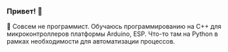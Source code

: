 ### Привет! 👋

🌱 Совсем не программист.
Обучаюсь программированию на С++ для микроконтроллеров платформы Arduino, ESP.
Что-то там на Python в рамках необходимости для автоматизации процессов.

<!--
**YaKotovskiy/YaKotovskiy** is a ✨ _special_ ✨ repository because its `README.md` (this file) appears on your GitHub profile.

Here are some ideas to get you started:

- 🔭 I’m currently working on ...
- 🌱 I’m currently learning ...
- 👯 I’m looking to collaborate on ...
- 🤔 I’m looking for help with ...
- 💬 Ask me about ...
- 📫 How to reach me: ...
- 😄 Pronouns: ...
- ⚡ Fun fact: ...
-->
